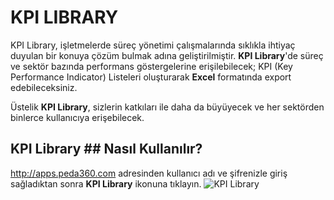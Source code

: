 # KPI LIBRARY #

KPI Library, işletmelerde süreç yönetimi çalışmalarında sıklıkla ihtiyaç duyulan bir konuya çözüm bulmak adına geliştirilmiştir. **KPI Library**'de süreç ve sektör bazında
performans göstergelerine erişilebilecek; KPI (Key Performance Indicator) Listeleri oluşturarak **Excel** formatında export edebileceksiniz.

Üstelik **KPI Library**, sizlerin katkıları ile daha da büyüyecek ve her sektörden binlerce kullanıcıya erişebilecek.

## KPI Library ## Nasıl Kullanılır?

http://apps.peda360.com adresinden kullanıcı adı ve şifrenizle giriş sağladıktan sonra **KPI Library** ikonuna tıklayın.
![KPI Library](./images/k01.png)
